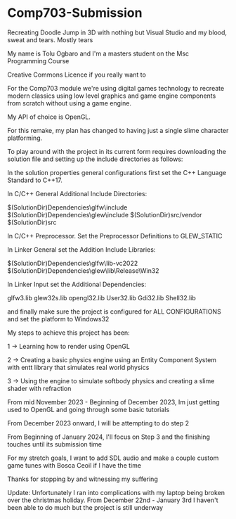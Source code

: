 # Comp703-Submission

Recreating Doodle Jump in 3D with nothing but Visual Studio and my blood, sweat and tears. Mostly tears

My name is Tolu Ogbaro and I'm a masters student on the Msc Programming Course

Creative Commons Licence if you really want to

For the Comp703 module we're using digital games technology to recreate modern classics using low level graphics and game engine components from scratch 
without using a game engine. 

My API of choice is OpenGL.

For this remake, my plan has changed to having just a single slime character platforming.

To play around with the project in its current form requires downloading the solution file and setting up the include directories as follows:

In the solution properties general configurations first set the C++ Language Standard to C++17.

In C/C++ General Additional Include Directories:

$(SolutionDir)Dependencies\glfw\include
$(SolutionDir)Dependencies\glew\include
$(SolutionDir)src/vendor
$(SolutionDir)src

In C/C++ Preprocessor. Set the Preprocessor Definitions to GLEW_STATIC

In Linker General set the Addition Include Libraries:

$(SolutionDir)Dependencies\glfw\lib-vc2022
$(SolutionDir)Dependencies\glew\lib\Release\Win32

In Linker Input set the Additional Dependencies:

glfw3.lib
glew32s.lib
opengl32.lib
User32.lib
Gdi32.lib
Shell32.lib

and finally make sure the project is configured for ALL CONFIGURATIONS and set the platform to Windows32

My steps to achieve this project has been:

1 -> Learning how to render using OpenGL

2 -> Creating a basic physics engine using an Entity Component System with entt library that simulates real world physics

3 -> Using the engine to simulate softbody physics and creating a slime shader with refraction

From mid November 2023 - Beginning of December 2023, Im just getting used to OpenGL and going through some basic tutorials

From December 2023 onward, I will be attempting to do step 2

From Beginning of January 2024, I'll focus on Step 3 and the finishing touches until its submission time

For my stretch goals, I want to add SDL audio and make a couple custom game tunes with Bosca Ceoil if I have the time

Thanks for stopping by and witnessing my suffering

Update: Unfortunately I ran into complications with my laptop being broken over the christmas holiday.
From December 22nd - January 3rd I haven't been able to do much but the project is still underway
